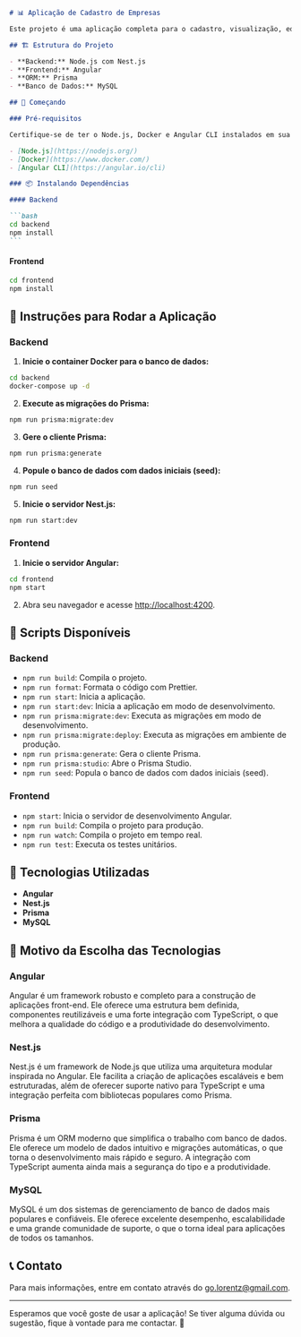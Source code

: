 ````markdown
# 📊 Aplicação de Cadastro de Empresas

Este projeto é uma aplicação completa para o cadastro, visualização, edição e exclusão de empresas. A aplicação é composta por um backend desenvolvido em Node.js com Nest.js e um frontend desenvolvido em Angular. O backend utiliza Prisma ORM para manipulação de dados e MySQL como banco de dados.

## 🏗 Estrutura do Projeto

- **Backend:** Node.js com Nest.js
- **Frontend:** Angular
- **ORM:** Prisma
- **Banco de Dados:** MySQL

## 🚀 Começando

### Pré-requisitos

Certifique-se de ter o Node.js, Docker e Angular CLI instalados em sua máquina.

- [Node.js](https://nodejs.org/)
- [Docker](https://www.docker.com/)
- [Angular CLI](https://angular.io/cli)

### 📦 Instalando Dependências

#### Backend

```bash
cd backend
npm install
```
````

#### Frontend

```bash
cd frontend
npm install
```

## 🔧 Instruções para Rodar a Aplicação

### Backend

1. **Inicie o container Docker para o banco de dados:**

```bash
cd backend
docker-compose up -d
```

2. **Execute as migrações do Prisma:**

```bash
npm run prisma:migrate:dev
```

3. **Gere o cliente Prisma:**

```bash
npm run prisma:generate
```

4. **Popule o banco de dados com dados iniciais (seed):**

```bash
npm run seed
```

5. **Inicie o servidor Nest.js:**

```bash
npm run start:dev
```

### Frontend

1. **Inicie o servidor Angular:**

```bash
cd frontend
npm start
```

2. Abra seu navegador e acesse [http://localhost:4200](http://localhost:4200).

## 📜 Scripts Disponíveis

### Backend

- `npm run build`: Compila o projeto.
- `npm run format`: Formata o código com Prettier.
- `npm run start`: Inicia a aplicação.
- `npm run start:dev`: Inicia a aplicação em modo de desenvolvimento.
- `npm run prisma:migrate:dev`: Executa as migrações em modo de desenvolvimento.
- `npm run prisma:migrate:deploy`: Executa as migrações em ambiente de produção.
- `npm run prisma:generate`: Gera o cliente Prisma.
- `npm run prisma:studio`: Abre o Prisma Studio.
- `npm run seed`: Popula o banco de dados com dados iniciais (seed).

### Frontend

- `npm start`: Inicia o servidor de desenvolvimento Angular.
- `npm run build`: Compila o projeto para produção.
- `npm run watch`: Compila o projeto em tempo real.
- `npm run test`: Executa os testes unitários.

## 🎨 Tecnologias Utilizadas

- **Angular**
- **Nest.js**
- **Prisma**
- **MySQL**

## 🤔 Motivo da Escolha das Tecnologias

### Angular

Angular é um framework robusto e completo para a construção de aplicações front-end. Ele oferece uma estrutura bem definida, componentes reutilizáveis e uma forte integração com TypeScript, o que melhora a qualidade do código e a produtividade do desenvolvimento.

### Nest.js

Nest.js é um framework de Node.js que utiliza uma arquitetura modular inspirada no Angular. Ele facilita a criação de aplicações escaláveis e bem estruturadas, além de oferecer suporte nativo para TypeScript e uma integração perfeita com bibliotecas populares como Prisma.

### Prisma

Prisma é um ORM moderno que simplifica o trabalho com banco de dados. Ele oferece um modelo de dados intuitivo e migrações automáticas, o que torna o desenvolvimento mais rápido e seguro. A integração com TypeScript aumenta ainda mais a segurança do tipo e a produtividade.

### MySQL

MySQL é um dos sistemas de gerenciamento de banco de dados mais populares e confiáveis. Ele oferece excelente desempenho, escalabilidade e uma grande comunidade de suporte, o que o torna ideal para aplicações de todos os tamanhos.

## 📞 Contato

Para mais informações, entre em contato através do [go.lorentz@gmail.com](mailto:go.lorentz@gmail.com).

---

Esperamos que você goste de usar a aplicação! Se tiver alguma dúvida ou sugestão, fique à vontade para me contactar. 🚀

```

```

